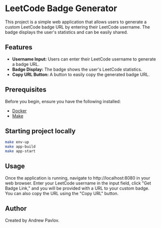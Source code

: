 # LeetCode Badge Generator

This project is a simple web application that allows users to generate a custom LeetCode badge URL by entering their LeetCode username. The badge displays the user's statistics and can be easily shared.

## Features

- **Username Input:** Users can enter their LeetCode username to generate a badge URL.
- **Badge Display:** The badge shows the user's LeetCode statistics.
- **Copy URL Button:** A button to easily copy the generated badge URL.
## Prerequisites

Before you begin, ensure you have the following installed:

- [Docker](https://www.docker.com/)
- [Make](https://www.gnu.org/software/make/)

## Starting project locally

```bash
make env-up
make app-build
make app-start
````

## Usage
Once the application is running, navigate to http://localhost:8080 in your web browser. Enter your LeetCode username in the input field, click "Get Badge Link," and you will be provided with a URL to your custom badge. You can also copy the URL using the "Copy URL" button.

## Author
Created by Andrew Pavlov.


